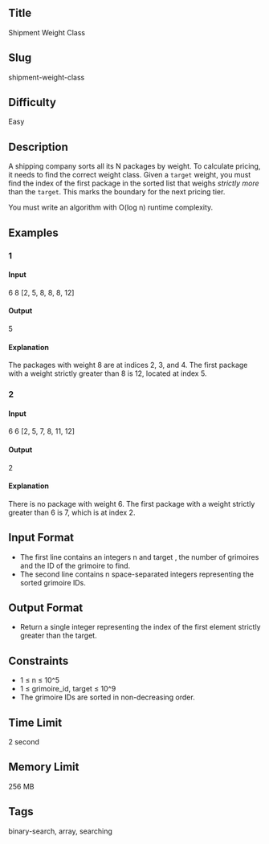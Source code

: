 ## Title

Shipment Weight Class

## Slug

shipment-weight-class

## Difficulty

Easy

## Description

A shipping company sorts all its N packages by weight. To calculate pricing, it needs to find the correct weight class. Given a `target` weight, you must find the index of the first package in the sorted list that weighs *strictly more* than the `target`. This marks the boundary for the next pricing tier.

You must write an algorithm with O(log n) runtime complexity.

## Examples

### 1

#### Input

6 8
[2, 5, 8, 8, 8, 12]


#### Output

5

#### Explanation

The packages with weight 8 are at indices 2, 3, and 4. The first package with a weight strictly greater than 8 is 12, located at index 5.

### 2

#### Input

6 6
[2, 5, 7, 8, 11, 12]

#### Output

2

#### Explanation

There is no package with weight 6. The first package with a weight strictly greater than 6 is 7, which is at index 2.

## Input Format

- The first line contains an integers n and target , the number of grimoires and the ID of the grimoire to find. 
- The second line contains n space-separated integers representing the sorted grimoire IDs.


## Output Format

- Return a single integer representing the index of the first element strictly greater than the target.

## Constraints

- 1 ≤ n ≤ 10^5
- 1 ≤ grimoire_id, target ≤ 10^9
- The grimoire IDs are sorted in non-decreasing order.

## Time Limit

2 second

## Memory Limit

256 MB

## Tags

binary-search, array, searching